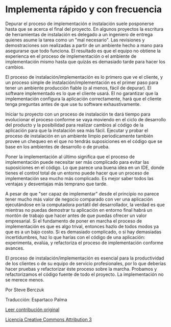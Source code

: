 Implementa rápido y con frecuencia
===

Depurar el proceso de implementación e instalación suele posponerse hasta que se acerca el final del proyecto. En algunos proyectos la escritura de herramientas de instalación es delegado a un ingeniero de entrega quienes asume la tarea  como un "mal necesario". Las revisiones y demostraciones son realizadas a partir de un ambiente hecho a mano para asegurarse que todo funciona. El resultado es que el equipo no obtiene la experienca en el proceso de implementación o el ambiente de implementación mismo hasta que quizás es demasiado tarde para hacer los cambios.

El proceso de instalación/implementación es lo primero que ve el cliente, y un proceso simple de instalación/implementación es el primer paso para tener un ambiente producción fiable (o al menos, fácil de depurar). El software implementado es lo que el cliente usará. El no garantizar que la implementación configura la aplicación correctamente, hará que el cliente tenga preguntas antes de que use tu software exhaustivamente.

Iniciar tu proyecto con un proceso de instalación te dará tiempo para evolucionar el proceso conforme se vaya moviendo en el ciclo de desarrollo del producto y la posibilidad para realizar cambios al código de la aplicación para que la instalación sea más fácil. Ejecutar y probar el proceso de instalación en un ambiente limpio periodicamente también provee un chequeo en el que no tendrás suposiciones en el código que se base en los ambientes de desarrollo 
o de prueba.

Poner la implementación al último significa que el proceso de implementación puede necesitar ser más complicado para evitar las suposiciones en el código. Lo que parece una buena idea en un IDE, donde tienes el control total de un entorno puede hacer que un proceso de implementación sea mucho más complicado. Es mejor saber todos las ventajas y desventajas más temprano que tarde.

A pesar de que "ser capaz de implementar" desde el principio no parece tener mucho más valor de negocio comparado con ver una aplicación ejecutándose en la computadora portátil del desarrollador, la verdad es que mientras no puedas demostrar tu aplicación en entorno final habrá un montón de trabajo que hacer antes de que puedas ofrecer un valor empresarial. Si el fundamento de poner en marcha el proceso de implementación es que es algo trival, entonces hazlo de todos modos ya que es a un bajo costo. Si es demasiado complicado, o si hay demasiadas incertidumbres, haz lo que harías con el código de una aplicación: experimenta, evalúa, y refactoriza el proceso de implementación conforme avances.

El proceso de instalación/implementación es esencial para la productividad de los clientes o de su equipo de servicio profesionales, por lo que deberías hacer pruebas y refactorizar éste proceso sobre la marcha. Probamos y refactorizamos el código fuente de todo el proyecto. La implementación no se merece menos.


Por Steve Berczuk 

Traducción: Espartaco Palma

[Leer contribución original](http://programmer.97things.oreilly.com/wiki/index.php/Deploy_Early_and_Often)

[Licencia Creative Commons Attribution 3](http://creativecommons.org/licenses/by/3.0/us/deed.es)